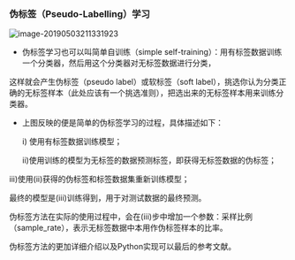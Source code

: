 ### 伪标签（Pseudo-Labelling）学习

![image-20190503211331923](/Volumes/jiye-学习/AI/Semantic_Segmentation_Review/readme/05.801-伪标签学习和无监督SVM-伪标签图示-01.png)

* 伪标签学习也可以叫简单自训练（simple self-training）：用有标签数据训练一个分类器，然后用这个分类器对无标签数据进行分类，

这样就会产生伪标签（pseudo label）或软标签（soft label），挑选你认为分类正确的无标签样本（此处应该有一个挑选准则），把选出来的无标签样本用来训练分类器。

 

* 上图反映的便是简单的伪标签学习的过程，具体描述如下：

  i) 使用有标签数据训练模型；

  ii)使用训练的模型为无标签的数据预测标签，即获得无标签数据的伪标签；

iii)使用(ii)获得的伪标签和标签数据集重新训练模型；

最终的模型是(iii)训练得到，用于对测试数据的最终预测。

伪标签方法在实际的使用过程中，会在(iii)步中增加一个参数：采样比例（sample_rate），表示无标签数据中本用作伪标签样本的比率。

 伪标签方法的更加详细介绍以及Python实现可以最后的参考文献。
